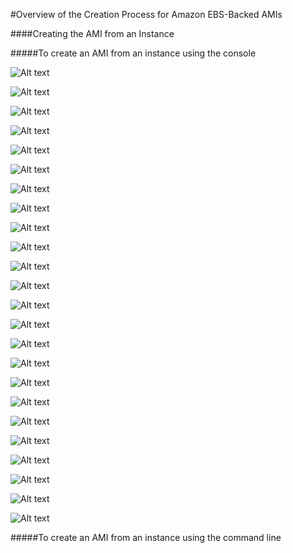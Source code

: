 #Overview of the Creation Process for Amazon EBS-Backed AMIs

####Creating the AMI from an Instance

#####To create an AMI from an instance using the console 

![Alt text](http://i62.tinypic.com/2q8ygdi.jpg)

![Alt text](http://i59.tinypic.com/2iifpmu.jpg)

![Alt text](http://i59.tinypic.com/2uemwec.jpg)

![Alt text](http://i58.tinypic.com/34ik4zc.jpg)

![Alt text](http://i60.tinypic.com/10qcvv7.jpg)

![Alt text](http://i57.tinypic.com/jjmyhf.jpg)

![Alt text](http://i61.tinypic.com/200sjmc.jpg)

![Alt text](http://i61.tinypic.com/2mx3b6o.jpg)

![Alt text](http://i62.tinypic.com/149z3mg.jpg)

![Alt text](http://i62.tinypic.com/mvkfpx.jpg)

![Alt text](http://i61.tinypic.com/4ucbxy.jpg)

![Alt text](http://i61.tinypic.com/xllenp.jpg)

![Alt text](http://i62.tinypic.com/11qle0j.jpg)

![Alt text](http://i58.tinypic.com/oian8l.jpg)

![Alt text](http://i57.tinypic.com/3355e9k.jpg)

![Alt text](http://i58.tinypic.com/2v2b968.jpg)

![Alt text](http://i60.tinypic.com/2eunyib.jpg)

![Alt text](http://i59.tinypic.com/166y72x.jpg)

![Alt text](http://i60.tinypic.com/2ylsk6v.jpg)

![Alt text](http://i61.tinypic.com/25iwsxk.jpg)

![Alt text](http://i57.tinypic.com/1ficd2.jpg)

![Alt text](http://i61.tinypic.com/zl2pvd.jpg)

![Alt text](http://i60.tinypic.com/29sk0g.jpg)

![Alt text](http://i61.tinypic.com/akgb60.jpg)


#####To create an AMI from an instance using the command line 
